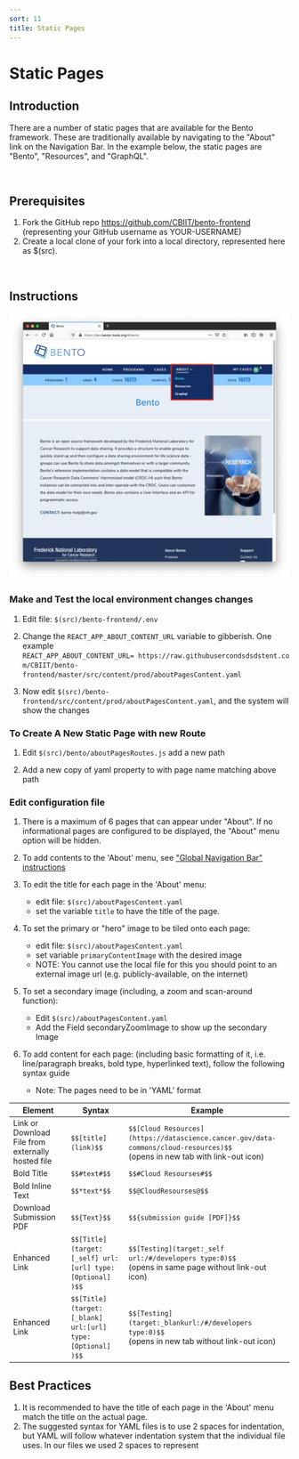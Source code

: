 ```yaml
---
sort: 11
title: Static Pages
---
```


# Static Pages

## Introduction
There are a number of static pages that are available for the Bento framework. These are traditionally available by navigating to the "About" link on the Navigation Bar. In the example below, the static pages are "Bento", "Resources", and "GraphQL".

<p>&nbsp;</p>

## Prerequisites
1. Fork the GitHub repo https://github.com/CBIIT/bento-frontend (representing your GitHub username as YOUR-USERNAME)
2. Create a local clone of your fork into a local directory, represented here as $(src).

<p>&nbsp;</p>

## Instructions

![About on Navigation Bar](../assets/static-pages-bento.png)

### Make and Test the local environment changes changes 

1. Edit file: `$(src)/bento-frontend/.env`

2. Change the `REACT_APP_ABOUT_CONTENT_URL` variable to gibberish. One example `REACT_APP_ABOUT_CONTENT_URL= https://raw.githubusercondsdsdstent.com/CBIIT/bento-frontend/master/src/content/prod/aboutPagesContent.yaml`

3. Now edit `$(src)/bento-frontend/src/content/prod/aboutPagesContent.yaml`, and the system will show the changes

### To Create A New Static Page with new Route
1. Edit `$(src)/bento/aboutPagesRoutes.js` add a new path

2. Add a new copy of yaml property to  with page name matching above path


### Edit configuration file
1. There is a maximum of 6 pages that can appear under "About". If no informational pages are configured to be displayed, the "About" menu option will be hidden.

2. To add contents to the 'About' menu, see ["Global Navigation Bar" instructions](configuration/global-ui-elements.html#global-navigation-bar)

3. To edit the title for each page in the 'About' menu: 
   * edit file: `$(src)/aboutPagesContent.yaml` 
   * set the variable `title` to have the title of the page.

4. To set the primary or "hero" image to be tiled onto each page: 
   * edit file: `$(src)/aboutPagesContent.yaml` 
   * set variable `primaryContentImage` with the desired image 
   * NOTE: You cannot use the local file for this you should point to an external image url (e.g. publicly-available, on the internet)

5. To set a secondary image (including, a zoom and scan-around function):
   * Edit `$(src)/aboutPagesContent.yaml`  
   * Add the Field secondaryZoomImage to show up the secondary Image

6. To add content for each page: (including basic formatting of it, i.e. line/paragraph breaks, bold type, hyperlinked text), follow the following syntax guide 
   * Note: The pages need to be in 'YAML' format

| Element                                            | Syntax                                                     | Example                                                      |
| -------------------------------------------------- | ---------------------------------------------------------- | ------------------------------------------------------------ |
| Link or Download  File from externally hosted file | `$$[title](link)$$`                                        | `$$[Cloud Resources](https://datascience.cancer.gov/data-commons/cloud-resources)$$`<br /> (opens in new tab with link-out icon) |
| Bold Title                                         | `$$#text#$$`                                               | `$$#Cloud Resourses#$$`                                      |
| Bold Inline Text                                   | `$$*text*$$`                                               | `$$@CloudResourses@$$`                                       |
| Download Submission PDF                            | `$${Text}$$`                                               | `$${submission guide [PDF]}$$`                               |
| Enhanced Link                                      | `$$[Title](target:[_self] url:[url] type:[Optional] )$$`   | `$$[Testing](target:_self url:/#/developers type:0)$$`<br />(opens in same page without link-out icon) |
| Enhanced Link                                      | `$$[Title](target:[_blank] url:[url] type:[Optional]  )$$` | `$$[Testing](target:_blankurl:/#/developers type:0)$$`<br />(opens in new tab without link-out icon) |

## Best Practices
1. It is recommended to have the title of each page in the 'About' menu match the title on the actual page.
2. The suggested syntax for YAML files is to use 2 spaces for indentation, but YAML will follow whatever indentation system that the individual file uses. In our files we used 2 spaces to represent

